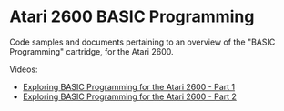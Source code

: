 # Atari 2600 BASIC Programming
Code samples and documents pertaining to an overview of the "BASIC Programming" cartridge, for the Atari 2600.

Videos:
* [Exploring BASIC Programming for the Atari 2600 - Part 1](https://youtu.be/aSvsjvake_0)
* [Exploring BASIC Programming for the Atari 2600 - Part 2](https://youtu.be/CU8stYVtjVM)

